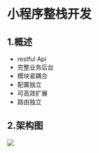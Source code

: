 小程序整栈开发
==============
1.概述
--------------
+ restful Api
+ 完整业务后台
+ 模块紧耦合
+ 配置独立
+ 可高效扩展
+ 路由独立


2.架构图
--------------
![](https://raw.githubusercontent.com/Lxido/prediction/20180709140801.png)
